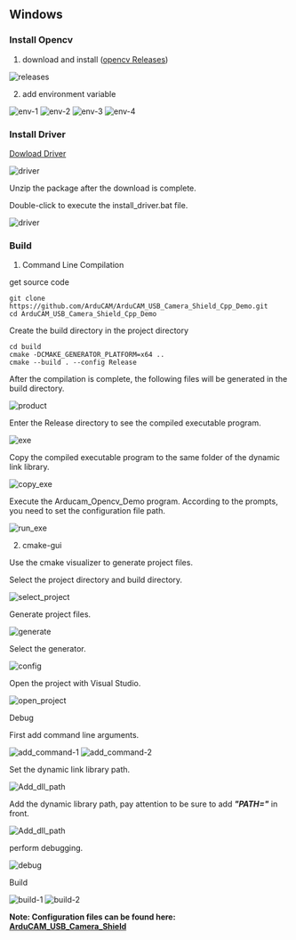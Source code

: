 
## Windows

### Install Opencv

1. download and install ([opencv Releases](https://opencv.org/releases/))

![releases](resources/images/opencv/opencv-releases.png)

2. add environment variable

![env-1](resources/images/opencv/env-1.png)
![env-2](resources/images/opencv/env-2.png)
![env-3](resources/images/opencv/env-3.png)
![env-4](resources/images/opencv/env-4.png)

### Install Driver

[Dowload Driver](https://github.com/ArduCAM/ArduCAM_USB_Camera_Shield/releases/download/install_drivers/install_USB_Camera_Drivers.zip)

![driver](resources/images/driver/driver.png)

Unzip the package after the download is complete.

Double-click to execute the install_driver.bat file.

![driver](resources/images/driver/install_driver.png)

### Build

1. Command Line Compilation

get source code

```
git clone https://github.com/ArduCAM/ArduCAM_USB_Camera_Shield_Cpp_Demo.git
cd ArduCAM_USB_Camera_Shield_Cpp_Demo
```

Create the build directory in the project directory

```
cd build
cmake -DCMAKE_GENERATOR_PLATFORM=x64 ..
cmake --build . --config Release
```

After the compilation is complete, the following files will be generated in the build directory.

![product](resources/images/build_img/build_product.png)

Enter the Release directory to see the compiled executable program.

![exe](resources/images/build_img/build_exe.png)

Copy the compiled executable program to the same folder of the dynamic link library.

![copy_exe](resources/images/build_img/copy.png)

Execute the Arducam_Opencv_Demo program. According to the prompts, you need to set the configuration file path.

![run_exe](./resources/images/build_img/run.png)

2. cmake-gui

Use the cmake visualizer to generate project files.

Select the project directory and build directory.

![select_project](./resources/images/cmake_gui/select_project.png)

Generate project files.

![generate](./resources/images/cmake_gui/generate.png)

Select the generator.

![config](./resources/images/cmake_gui/config.png)

Open the project with Visual Studio.

![open_project](./resources/images/cmake_gui/open_project.png)

Debug 

First add command line arguments.

![add_command-1](./resources/images/cmake_gui/add_command_arg.png)
![add_command-2](./resources/images/cmake_gui/add_command_arg-2.png)

Set the dynamic link library path.

![Add_dll_path](./resources/images/cmake_gui/add_dll_path.png)

Add the dynamic library path, pay attention to be sure to add ***"PATH="*** in front.

![Add_dll_path](./resources/images/cmake_gui/add_dll_path-2.png)

perform debugging.

![debug](./resources/images/cmake_gui/debug.png)

Build

![build-1](./resources/images/cmake_gui/build-1.png)
![build-2](./resources/images/cmake_gui/build-2.png)


**Note: Configuration files can be found here: [ArduCAM_USB_Camera_Shield](https://github.com/ArduCAM/ArduCAM_USB_Camera_Shield/tree/master/Config)**